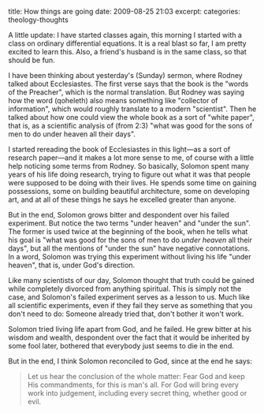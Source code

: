 title: How things are going
date: 2009-08-25 21:03
excerpt: 
categories: theology-thoughts

A little update: I have started classes again, this morning I started with a class on ordinary differential equations. It is a real blast so far, I am pretty excited to learn this. Also, a friend's husband is in the same class, so that should be fun.

I have been thinking about yesterday's (Sunday) sermon, where Rodney talked about Ecclesiastes. The first verse says that the book is the "words of the Preacher", which is the normal translation. But Rodney was saying how the word (qoheleth) also means something like "collector of information", which would roughly translate to a modern "scientist". Then he talked about how one could view the whole book as a sort of "white paper", that is, as a scientific analysis of (from 2:3) "what was good for the sons of men to do under heaven all their days".

I started rereading the book of Ecclesiastes in this light—as a sort of research paper—and it makes a lot more sense to me, of course with a little help noticing some terms from Rodney. So basically, Solomon spent many years of his life doing research, trying to figure out what it was that people were supposed to be doing with their lives. He spends some time on gaining possessions, some on building beautiful architecture, some on developing art, and at all of these things he says he excelled greater than anyone.

But in the end, Solomon grows bitter and despondent over his failed experiment. But notice the two terms "under heaven" and "under the sun". The former is used twice at the beginning of the book, when he tells what his goal is "what was good for the sons of men to do <span style="font-style: italic;">under heaven</span> all their days", but all the mentions of "under the sun" have negative connotations. In a word, Solomon was trying this experiment without living his life "under heaven", that is, under God's direction.

Like many scientists of our day, Solomon thought that truth could be gained while completely divorced from anything spiritual. This is simply not the case, and Solomon's failed experiment serves as a lesson to us. Much like all scientific experiments, even if they fail they serve as something that you don't need to do: Someone already tried that, don't bother it won't work.

Solomon tried living life apart from God, and he failed. He grew bitter at his wisdom and wealth, despondent over the fact that it would be inherited by some fool later, bothered that everybody just seems to die in the end.

But in the end, I think Solomon reconciled to God, since at the end he says:
> Let us hear the conclusion of the whole matter: Fear God and keep His commandments, for this is man's all. For God will bring every work into judgement, including every secret thing, whether good or evil.